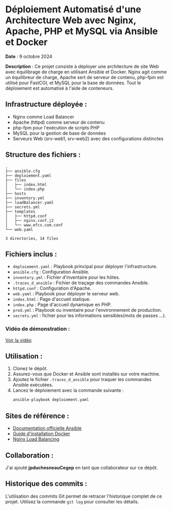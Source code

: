 # Déploiement Automatisé d'une Architecture Web avec Nginx, Apache, PHP et MySQL via Ansible et Docker


**Date** : 9 octobre 2024  

**Description** : Ce projet consiste à déployer une architecture de site Web avec équilibrage de charge en utilisant Ansible et Docker. Nginx agit comme un équilibreur de charge, Apache sert de serveur de contenu, php-fpm est utilisé pour FastCGI, et MySQL pour la base de données. Tout le déploiement est automatisé à l'aide de conteneurs.

## Infrastructure déployée :
- Nginx comme Load Balancer
- Apache (httpd) comme serveur de contenu
- php-fpm pour l'exécution de scripts PHP
- MySQL pour la gestion de base de données
- Serveurs Web (srv-web1, srv-web2) avec des configurations distinctes

## Structure des fichiers :
```
.
├── ansible.cfg
├── deploiement.yaml
├── files
│   ├── index.html
│   └── index.php
├── hosts
├── inventory.yml
├── loadBalancer.yaml
├── secrets.yml
├── templates
│   ├── httpd.conf
│   ├── nginx.conf.j2
│   └── www.efcs.com.conf
└── web.yaml

3 directories, 14 files
```
## Fichiers inclus :
- `deploiement.yaml` : Playbook principal pour déployer l'infrastructure.
- `ansible.cfg` : Configuration Ansible.
- `inventory.yml` : Fichier d'inventaire pour les hôtes.
- `.traces_d_ansible` : Fichier de traçage des commandes Ansible.
- `httpd.conf` : Configuration d'Apache.
- `web.yaml` : Playbook pour déployer le serveur web.
- `index.html` : Page d'accueil statique.
- `index.php` : Page d'accueil dynamique en PHP.
- `prod.yml` : Playbook ou inventaire pour l'environnement de production.
- `secrets.yml` : fichier pour les informations sensibles(mots de passes ...).

### Vidéo de démonstration :
[Voir la vidéo](https://cegepsaintefoy-my.sharepoint.com/:v:/r/personal/2399494_csfoy_ca/Documents/E24_4363_420W45_Ub_Cli_AT_2399494%20-%20Google%20Chrome%202024-10-10%2017-32-53.mp4?csf=1&web=1&e=5bJE9p)

## Utilisation :
1. Clonez le dépôt.
2. Assurez-vous que Docker et Ansible sont installés sur votre machine.
3. Ajoutez le fichier `.traces_d_ansible` pour traquer les commandes Ansible exécutées.
4. Lancez le déploiement avec la commande suivante :
    ```bash
    ansible-playbook deploiement.yaml
    ```

## Sites de référence :
- [Documentation officielle Ansible](https://docs.ansible.com)
- [Guide d'installation Docker](https://docs.docker.com/get-docker/)
- [Nginx Load Balancing](https://nginx.org/en/docs/http/load_balancing.html)

## Collaboration :
J'ai ajouté **jpduchesneauCegep** en tant que collaborateur sur ce dépôt.

## Historique des commits :
L'utilisation des commits Git permet de retracer l'historique complet de ce projet. Utilisez la commande `git log` pour consulter les détails.
